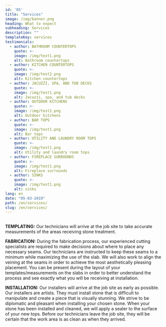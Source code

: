 ```yaml
---
id: '05'
title: "Services"
image: /img/banner.png
heading: What to expect
subheading: Services
description: ""
templateKey: services
testimonials:
  - author: BATHROOM COUNTERTOPS
    quote: >-
    image: /img/test1.png
    alt: Bathroom countertops
  - author: KITCHEN COUNTERTOPS 
    quote: >-
    image: /img/test2.png
    alt: Kitchen countertops
  - author: JACUZZI, SPA, AND TUB DECKS
    quote: >-
    image: /img/test1.png
    alt: Jacuzzi, spa, and tub decks
  - author: OUTDOOR KITCHENS
    quote: >-
    image: /img/test2.png
    alt: Outdoor kitchens
  - author: BAR TOPS
    quote: >-
    image: /img/test1.png
    alt: Bar tops
  - author: UTILITY AND LAUNDRY ROOM TOPS
    quote: >-
    image: /img/test1.png
    alt: Utility and laundry room tops
  - author: FIREPLACE SURROUNDS
    quote: >-
    image: /img/test1.png
    alt: Fireplace surrounds
  - author: SINKS
    quote: >-
    image: /img/test1.png
    alt: sinks
lang: en
date: "05-03-2019"
path: /en/services/
slug: /en/services/
---
```


##
<b>TEMPLATING:</b> Our technicians will arrive at the job site to take accurate measurements of the areas receiving stone treatment.

<b>FABRICATION:</b> During the fabrication process, our experienced cutting specialists are required to make decisions about where to place any necessary seams. Our technicians are instructed to keep these seams to a minimum while maximizing the use of the slab. We will also work to align the veining at the seams in order to achieve the most aesthetically pleasing placement. You can be present during the layout of your templates/measurements on the slabs in order to better understand the process and see exactly what you will be receiving at installation.

<b>INSTALLATION:</b> Our installers will arrive at the job site as early as possible. Our installers are artists. They must install stone that is difficult to manipulate and create a piece that is visually stunning. We strive to be diplomatic and pleasant when installing your chosen stone.
When your stone has been installed and cleaned, we will apply a sealer to the surface of your new tops. Before our technicians leave the job site, they will be certain that the work area is as clean as when they arrived.
